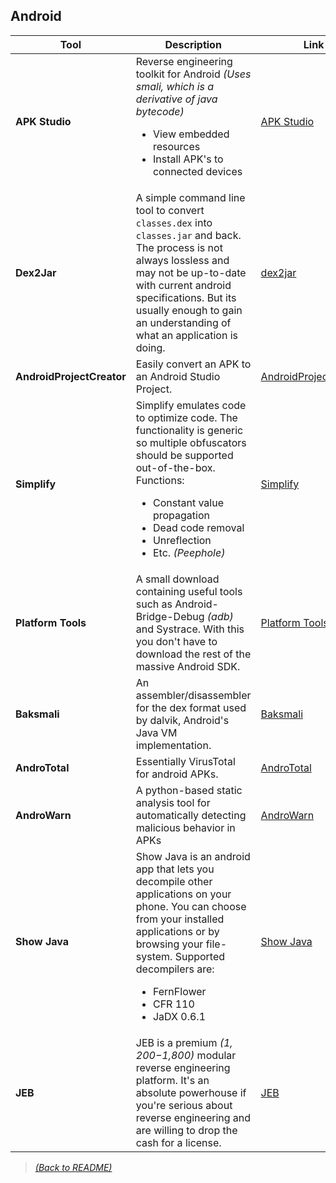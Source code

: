 ## Android

| Tool  | Description  | Link |
|-------|--------------|------|
| **APK Studio** | Reverse engineering toolkit for Android _(Uses smali, which is a derivative of java bytecode)_ <ul><li>View embedded resources</li><li>Install APK's to connected devices</li></ul> | [APK Studio](https://github.com/vaibhavpandeyvpz/apkstudio) |
| **Dex2Jar** | A simple command line tool to convert `classes.dex` into `classes.jar` and back. The process is not always lossless and may not be up-to-date with current android specifications. But its usually enough to gain an understanding of what an application is doing. | [dex2jar](https://github.com/pxb1988/dex2jar) |
| **AndroidProjectCreator** | Easily convert an APK to an Android Studio Project. | [AndroidProjectCreator](https://maxkersten.nl/projects/androidprojectcreator/) |
| **Simplify** | Simplify emulates code to optimize code. The functionality is generic so multiple obfuscators should be supported out-of-the-box. Functions: <ul><li>Constant value propagation</li><li>Dead code removal</li><li>Unreflection</li><li>Etc. _(Peephole)_</li></ul> | [Simplify](https://github.com/CalebFenton/simplify) |
| **Platform Tools** | A small download containing useful tools such as Android-Bridge-Debug _(adb)_ and Systrace. With this you don't have to download the rest of the massive Android SDK. | [Platform Tools](https://developer.android.com/studio/releases/platform-tools) |
| **Baksmali** | An assembler/disassembler for the dex format used by dalvik, Android's Java VM implementation. | [Baksmali](https://github.com/JesusFreke/smali) | 
| **AndroTotal** | Essentially VirusTotal for android APKs. | [AndroTotal](http://andrototal.org/) | 
| **AndroWarn** | A python-based static analysis tool for automatically detecting malicious behavior in APKs | [AndroWarn](https://github.com/maaaaz/androwarn/) | 
| **Show Java** | Show Java is an android app that lets you decompile other applications on your phone. You can choose from your installed applications or by browsing your file-system. Supported decompilers are: <ul><li>FernFlower</li><li>CFR 110</li><li>JaDX 0.6.1</li></ul> | [Show Java](https://github.com/niranjan94/show-java) |
| **JEB** | JEB is a premium _($1,200-$1,800)_ modular reverse engineering platform. It's an absolute powerhouse if you're serious about reverse engineering and are willing to drop the cash for a license. | [JEB](https://www.pnfsoftware.com/jeb/) |


> [_(Back to README)_](README.md)
